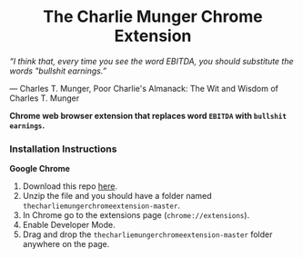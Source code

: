 <h1 align="center">The Charlie Munger Chrome Extension</h1>

*“I think that, every time you see the word EBITDA, you should substitute the words "bullshit earnings.”*

― Charles T. Munger, Poor Charlie's Almanack: The Wit and Wisdom of Charles T. Munger


**Chrome web browser extension that replaces word `EBITDA` with `bullshit earnings`.**


### Installation Instructions
**Google Chrome** 
1. Download this repo [here](https://github.com/Makosto/thecharliemungerchromeextension/archive/master.zip).
1. Unzip the file and you should have a folder named `thecharliemungerchromeextension-master`.
1. In Chrome go to the extensions page (`chrome://extensions`).
1. Enable Developer Mode.
1. Drag and drop the `thecharliemungerchromeextension-master` folder anywhere on the page.

